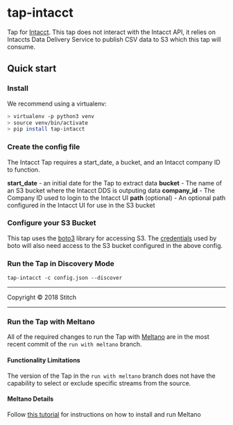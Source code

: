 # tap-intacct
Tap for [Intacct](https://www.sageintacct.com/). This tap does not interact with the Intacct API, it relies on Intaccts Data Delivery Service to publish
CSV data to S3 which this tap will consume.

## Quick start

### Install

We recommend using a virtualenv:

```bash
> virtualenv -p python3 venv
> source venv/bin/activate
> pip install tap-intacct
```

### Create the config file

The Intacct Tap requires a start_date, a bucket, and an Intacct company ID to function.

  **start_date** - an initial date for the Tap to extract data
  **bucket** - The name of an S3 bucket where the Intacct DDS is outputing data
  **company_id** - The Company ID used to login to the Intacct UI
  **path** (optional) - An optional path configured in the Intacct UI for use in the S3 bucket

### Configure your S3 Bucket

This tap uses the [boto3](https://boto3.readthedocs.io/en/latest/index.html) library for accessing S3. The [credentials](https://boto3.readthedocs.io/en/latest/guide/quickstart.html#configuration)
used by boto will also need access to the S3 bucket configured in the above config.

### Run the Tap in Discovery Mode

`tap-intacct -c config.json --discover`


---

Copyright &copy; 2018 Stitch

---

### Run the Tap with Meltano
All of the required changes to run the Tap with [Meltano](https://meltano.com/product/) are in the most recent commit of the `run with meltano` branch.

#### Functionality Limitations
The version of the Tap in the `run with meltano` branch does not have the capability to select or exclude specific streams from the source. 

#### Meltano Details
Follow [this tutorial](https://docs.meltano.com/getting-started/) for instructions on how to install and run Meltano